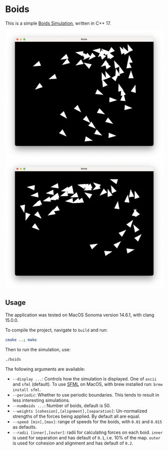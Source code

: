 # Boids

This is a simple [Boids Simulation](https://en.wikipedia.org/wiki/Boids), written in C++ 17.

![Example 1](https://github.com/HaGeza/BoidsCpp/blob/main/images/sfml_example1.png)
![Example 2](https://github.com/HaGeza/BoidsCpp/blob/main/images/sfml_example2.png)

## Usage

The application was tested on MacOS Sonoma version 14.6.1, with clang 15.0.0.

To compile the project, navigate to `build` and run:
```sh
cmake ..; make
```
Then to run the simulation, use:
```sh
./boids
```

The following arguments are available:
- `--display ...`: Controls how the simulation is displayed. One of `ascii` and `sfml` (default).
  To use [SFML](https://www.sfml-dev.org/) on MacOS, with brew installed run: `brew install sfml`.
- `--periodic`: Whether to use periodic boundaries. This tends to result in
  less interesting simulations.
- `--numBoids ...`: Number of boids, default is 50.
- `--weights [cohesion],[alignment],[separation]`: Un-normalized strengths of the forces
  being applied. By default all are equal.
- `--speed [min],[max]`: range of speeds for the boids, with `0.01` and `0.015` as defaults.
- `--radii [inner],[outer]`: radii for calculating forces on each boid. `inner` is used for
  separation and has default of `0.1`, i.e. 10% of the map. `outer` is used for cohesion and
  alignment and has default of `0.2`.
